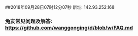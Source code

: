 ##2018年09月28日07时12分07秒 新址: 142.93.252.168
### 兔友常见问题及解答: https://github.com/wanggonging/d/blob/w/FAQ.md
